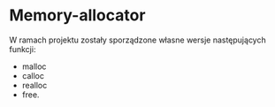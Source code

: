 # Memory-allocator

W ramach projektu zostały sporządzone własne wersje następujących funkcji:
- malloc
- calloc
- realloc
- free. 
